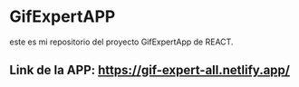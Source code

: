 # GifExpertAPP

este es mi repositorio del proyecto GifExpertApp de REACT.

## Link de la APP: https://gif-expert-all.netlify.app/
